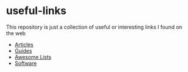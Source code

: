 # useful-links

This repository is just a collection of useful or interesting links I found on the web

- [Articles](https://github.com/ziriuz84/useful-links/blob/main/articles.md)
- [Guides](https://github.com/ziriuz84/useful-links/blob/main/articles.md)
- [Awesome Lists](https://github.com/ziriuz84/useful-links/blob/main/awesome.md)
- [Software](https://github.com/ziriuz84/useful-links/blob/main/software.md)
